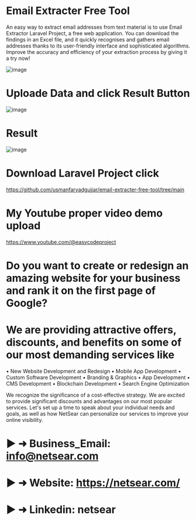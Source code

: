 # Email Extracter Free Tool
An easy way to extract email addresses from text material is to use Email Extractor Laravel Project, a free web application. You can download the findings in an Excel file, and it quickly recognises and gathers email addresses thanks to its user-friendly interface and sophisticated algorithms. Improve the accuracy and efficiency of your extraction process by giving it a try now!


![image](https://github.com/usmanfaryadgujjar/email-extracter-free-tool/assets/97385283/4cd25de0-ed01-41da-9bc1-f63638d52947)


# Uploade Data and click Result Button
![image](https://github.com/usmanfaryadgujjar/email-extracter-free-tool/assets/97385283/763c4255-4758-4648-a8f2-d47e7557cbdb)


# Result 
![image](https://github.com/usmanfaryadgujjar/email-extracter-free-tool/assets/97385283/e9ff9a15-d5e2-4157-9bcb-6da61784b1d7)


# Download Laravel Project click 
https://github.com/usmanfaryadgujjar/email-extracter-free-tool/tree/main


# My Youtube proper video demo upload  
https://www.youtube.com/@easycodeproject



# Do you want to create or redesign an amazing website for your business and rank it on the first page of Google?
# We are providing attractive offers, discounts, and benefits on some of our most demanding services like
• New Website Development and Redesign
• Mobile App Development
• Custom Software Development
• Branding & Graphics
• App Development
• CMS Development
• Blockchain Development
• Search Engine Optimization

We recognize the significance of a cost-effective strategy. We are excited to provide significant discounts and advantages on our most popular services.
Let's set up a time to speak about your individual needs and goals, as well as how NetSear can personalize our services to improve your online visibility.

# ► ➜ Business_Email: info@netsear.com
# ► ➜ Website:  https://netsear.com/
# ► ➜ Linkedin: netsear


